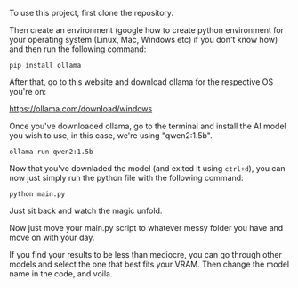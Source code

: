 To use this project, first clone the repository.

Then create an environment (google how to create python environment for your operating system (Linux, Mac, Windows etc) if you don't know how) and then run the following command:

```pip install ollama```

After that, go to this website and download ollama for the respective OS you're on:

https://ollama.com/download/windows

Once you've downloaded ollama, go to the terminal and install the AI model you wish to use, in this case, we're using "qwen2:1.5b".

```ollama run qwen2:1.5b```

Now that you've downladed the model (and exited it using ```ctrl+d```), you can now just simply run the python file with the following command:

```python main.py```

Just sit back and watch the magic unfold. 

Now just move your main.py script to whatever messy folder you have and move on with your day.

If you find your results to be less than mediocre, you can go through other models and select the one that best fits your VRAM. Then change the model name in the code, and voila.
